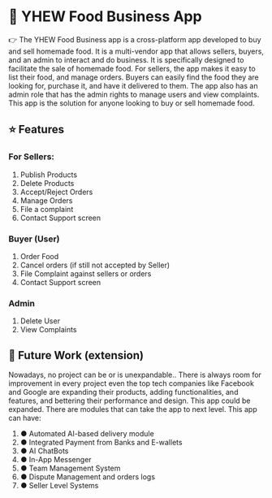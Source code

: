 


# 🎯 YHEW Food Business App 
👉 The YHEW Food Business app is a cross-platform app developed to buy and sell homemade food. It is a multi-vendor app that allows sellers, buyers, and an admin to interact and do business. It is specifically designed to facilitate the sale of homemade food. For sellers, the app makes it easy to list their food, and manage orders. Buyers can easily find the food they are looking for, purchase it, and have it delivered to them. The app also has an admin role that has the admin rights to manage users and view complaints. This app is the solution for anyone looking to buy or sell homemade food.


## ⭐ Features

### For Sellers:
1. Publish Products
2. Delete Products
3. Accept/Reject Orders
4. Manage Orders 
5. File a complaint
6. Contact Support screen

### Buyer (User)
1. Order Food 
2. Cancel orders (if still not accepted by Seller)
3. File Complaint against sellers or orders
4. Contact Support screen

### Admin 
1. Delete User
2. View Complaints







## 📢 Future Work (extension)
Nowadays, no project can be or is unexpandable.. There is always room for improvement in every project even the top tech companies like Facebook and Google are expanding their products, adding functionalities, and features, and bettering their performance and design. This app could be expanded. There are modules that can take the app to next level. This app can have:

1. ● Automated AI-based delivery module
2. ● Integrated Payment from Banks and E-wallets
3. ● AI ChatBots
4. ● In-App Messenger
5. ● Team Management System
6. ● Dispute Management and orders logs
7. ● Seller Level Systems



